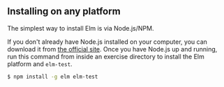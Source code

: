 ## Installing on any platform

The simplest way to install Elm is via Node.js/NPM.

If you don't already have Node.js installed on your computer, you can download it from [the official site](https://nodejs.org/). Once you have Node.js up and running, run this command from inside an exercise directory to install the Elm platform and `elm-test`.

```bash
$ npm install -g elm elm-test
```
